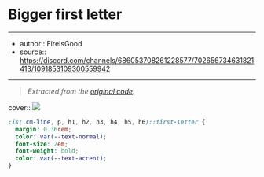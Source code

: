 

# Bigger first letter

---

- author:: FireIsGood
- source:: https://discord.com/channels/686053708261228577/702656734631821413/1091853109300559942

---

> _Extracted from the [original code](https://discord.com/channels/686053708261228577/702656734631821413/1091853109300559942)._

cover:: ![](https://i.imgur.com/zDjkb9m.png)

```css
:is(.cm-line, p, h1, h2, h3, h4, h5, h6)::first-letter {
  margin: 0.36rem;
  color: var(--text-normal);
  font-size: 2em;
  font-weight: bold;
  color: var(--text-accent);
}
```
